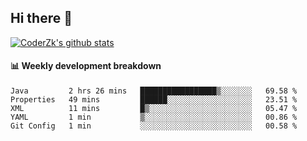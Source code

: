 ## Hi there 👋

[![CoderZk's github stats](https://github-readme-stats.vercel.app/api?username=zhoukuo123&show_icons=true&count_private=true)](https://github.com/anuraghazra/github-readme-stats)

#### :bar_chart: Weekly development breakdown

<!--START_SECTION:waka-->
```text
Java         2 hrs 26 mins   █████████████████▒░░░░░░░   69.58 % 
Properties   49 mins         ██████░░░░░░░░░░░░░░░░░░░   23.51 % 
XML          11 mins         █▒░░░░░░░░░░░░░░░░░░░░░░░   05.47 % 
YAML         1 min           ▒░░░░░░░░░░░░░░░░░░░░░░░░   00.86 % 
Git Config   1 min           ░░░░░░░░░░░░░░░░░░░░░░░░░   00.58 % 
```
<!--END_SECTION:waka-->
